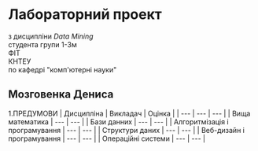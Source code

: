 # Лабораторний проект
з дисципліни _Data Mining_ <br/>
студента групи 1-3м <br/>
ФІТ <br/>
КНТЕУ <br/>
по кафедрі "комп'ютерні науки" <br/>
## **Мозговенка Дениса**
1.ПРЕДУМОВИ
| Дисципліна | Викладач | Оцінка |
| --- | --- | --- |
| Вища математика | --- | --- |
| Бази данних | --- | --- |
| Алгоритмізація і програмування | --- | --- |
| Структури даних | --- | --- |
| Веб-дизайн і програмування | --- | --- |
| Операційні системи | --- | --- |